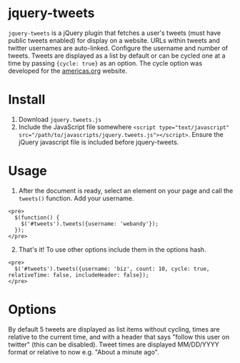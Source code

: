 jquery-tweets
===
`jquery-tweets` is a jQuery plugin that fetches a user's tweets (must have public tweets enabled) for display on a website. URLs within tweets and twitter usernames are auto-linked. Configure the username and number of tweets. Tweets are displayed as a list by default or can be cycled one at a time by passing `{cycle: true}` as an option. The cycle option was developed for the [americas.org](http://americas.org/) website.

Install
===
  1. Download `jquery.tweets.js`
  2. Include the JavaScript file somewhere `<script type="text/javascript" src="/path/to/javascripts/jquery.tweets.js"></script>`. Ensure the jQuery javascript file is included before jquery-tweets.

Usage
===
  1. After the document is ready, select an element on your page and call the `tweets()` function. Add your username.
    
    <pre>
      $(function() {
        $('#tweets').tweets({username: 'webandy'}); 
      });
    </pre>
  
  2. That's it! To use other options include them in the options hash.
    
    <pre>
      $('#tweets').tweets({username: 'biz', count: 10, cycle: true, relativeTime: false, includeHeader: false});
    </pre>

Options
===
By default 5 tweets are displayed as list items without cycling, times are relative to the current time, and with a header that says "follow this user on twitter" (this can be disabled). Tweet times are displayed MM/DD/YYYY format or relative to now e.g. "About a minute ago".